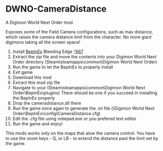 # DWNO-CameraDistance
A Digimon World Next Order mod

Exposes some of the Field Camera configurations, such as max distance, which raises the camera distance limit from the character. No more giant digimons taking all the screen space!

1. Install [BepInEx](https://builds.bepinex.dev/projects/bepinex_be) Bleeding Edge [^667](https://builds.bepinex.dev/projects/bepinex_be/667/BepInEx-Unity.IL2CPP-win-x64-6.0.0-be.667%2B6b500b3.zip)
2. Extract the zip file and move the contents into your Digimon World Next Order directory (Steam\steamapps\common\Digimon World Next Order)
3. Run the game to let the BepInEx to properly install
4. Exit game
5. Download this mod
6. Extract this mod zip file
7. Navigate to your (Steam\steamapps\common\Digimon World Next Order\BepInEx\plugins) There should be one if you succeed in installing the BepInEx properly
8. Drop the cameradistance.dll there
9. Run the game once again to generate the .ini file (\Digimon World Next Order\BepInEx\config\CameraDistance.cfg)
10. Edit the .cfg file using notepad.exe or you prefered text editor
11. Run the game and enjoy!

This mods works only on the maps that alow the camera control. You have to use the zoom keys - Q, or LB - to extend the distance past the limit set by the game.
